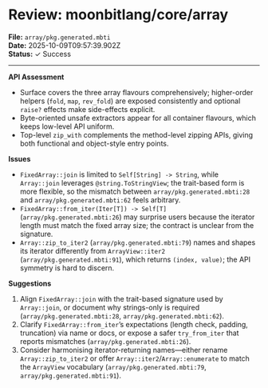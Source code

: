 # Review: moonbitlang/core/array

**File:** `array/pkg.generated.mbti`  
**Date:** 2025-10-09T09:57:39.902Z  
**Status:** ✓ Success

---

**API Assessment**
- Surface covers the three array flavours comprehensively; higher-order helpers (`fold`, `map`, `rev_fold`) are exposed consistently and optional `raise?` effects make side-effects explicit.
- Byte-oriented unsafe extractors appear for all container flavours, which keeps low-level API uniform.
- Top-level `zip_with` complements the method-level zipping APIs, giving both functional and object-style entry points.

**Issues**
- `FixedArray::join` is limited to `Self[String] -> String`, while `Array::join` leverages `@string.ToStringView`; the trait-based form is more flexible, so the mismatch between `array/pkg.generated.mbti:28` and `array/pkg.generated.mbti:62` feels arbitrary.
- `FixedArray::from_iter(Iter[T]) -> Self[T]` (`array/pkg.generated.mbti:26`) may surprise users because the iterator length must match the fixed array size; the contract is unclear from the signature.
- `Array::zip_to_iter2` (`array/pkg.generated.mbti:79`) names and shapes its iterator differently from `ArrayView::iter2` (`array/pkg.generated.mbti:91`), which returns `(index, value)`; the API symmetry is hard to discern.

**Suggestions**
1. Align `FixedArray::join` with the trait-based signature used by `Array::join`, or document why strings-only is required (`array/pkg.generated.mbti:28`, `array/pkg.generated.mbti:62`).
2. Clarify `FixedArray::from_iter`’s expectations (length check, padding, truncation) via name or docs, or expose a safer `try_from_iter` that reports mismatches (`array/pkg.generated.mbti:26`).
3. Consider harmonising iterator-returning names—either rename `Array::zip_to_iter2` or offer `Array::iter2`/`Array::enumerate` to match the `ArrayView` vocabulary (`array/pkg.generated.mbti:79`, `array/pkg.generated.mbti:91`).
